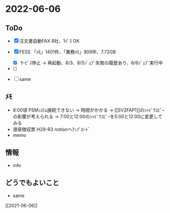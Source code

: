 # 2022-06-06

## ToDo
- [x] 注文書自動FAX 8社、1ﾊﾟｽ OK
- [x] FESS 「ﾒﾓ」1401件、「業務ﾒﾓ」909件、7.72GB
	- [x] ｻｰﾋﾞｽ停止 → 再起動、6/3、6/5ｼﾞｮﾌﾞ失敗の履歴あり、6/6ｼﾞｮﾌﾞ実行中
- [ ] 
- [ ] same


## ﾒﾓ
- 8:00頃 PSMｼｽﾃﾑ接続できない → 時間がかかる → [[SV2FAP1]]のｼｬﾄﾞｳｺﾋﾟｰの影響が考えられる → 7:00と12:00のｼｬﾄﾞｳｺﾋﾟｰを5:00と12:00に変更してみる
- 源泉徴収票 H29-R3 notionへｱｯﾌﾟﾛｰﾄﾞ
- memo


## 情報
- info


## どうでもよいこと
- same


[[2021-06-06]]

